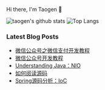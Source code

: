 Hi there, I'm Taogen 👋 

![taogen's github stats](https://github-readme-stats.vercel.app/api?username=tagnja&show_icons=true&theme=dracula)
![Top Langs](https://github-readme-stats.vercel.app/api/top-langs/?username=tagnja&layout=compact&theme=dracula)

### Latest Blog Posts

<!-- BLOG-POST-LIST:START -->
- [微信公众号之微信支付开发教程](https://taogenjia.com/2020/08/07/wechat-pay-tutorial/)
- [微信公众号开发教程](https://taogenjia.com/2020/07/27/wechat-official-accounts-tutorial/)
- [Understanding Java：NIO](https://taogenjia.com/2020/07/13/Java-understanding-nio/)
- [如何阅读源码](https://taogenjia.com/2020/07/02/how-to-read-source-code/)
- [Spring源码分析：IoC](https://taogenjia.com/2020/07/02/spring-dive-into-source-code-ioc/)
<!-- BLOG-POST-LIST:END -->

<!--
**tagnja/tagnja** is a ✨ _special_ ✨ repository because its `README.md` (this file) appears on your GitHub profile.

Here are some ideas to get you started:

- 🔭 I’m currently working on ...
- 🌱 I’m currently learning ...
- 👯 I’m looking to collaborate on ...
- 🤔 I’m looking for help with ...
- 💬 Ask me about ...
- 📫 How to reach me: ...
- 😄 Pronouns: ...
- ⚡ Fun fact: ...
-->
